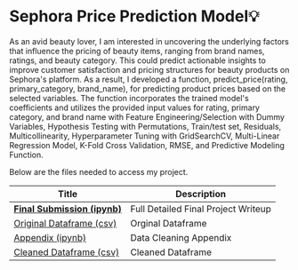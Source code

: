 # Sephora Price Prediction Model💡

As an avid beauty lover, I am interested in uncovering the underlying factors that influence the pricing of beauty items, ranging from brand names, ratings, and beauty category. This could predict actionable insights to improve customer satisfaction and pricing structures for beauty products on Sephora's platform. As a result, I developed a function, predict_price(rating, primary_category, brand_name), for predicting product prices based on the selected variables. The function incorporates the trained model's coefficients and utilizes the provided input values for rating, primary category, and brand name with Feature Engineering/Selection with Dummy Variables, Hypothesis Testing with Permutations, Train/test set, Residuals, Multicollinearity, Hyperparameter Tuning with GridSearchCV, Multi-Linear Regression Model, K-Fold Cross Validation, RMSE, and Predictive Modeling Function.

Below are the files needed to access my project. 

| Title  | Description |
| ------------- | ------------- |
|[**Final Submission (ipynb)**](https://github.com/ashleyh859/personaldsproject/blob/main/Sephora%20Product%20Price%20Prediction%20Model%20Project.ipynb)|Full Detailed Final Project Writeup|
|[Original Dataframe (csv)](https://github.com/ashleyh859/personaldsproject/blob/main/product_info.csv)|Orginal Dataframe|
|[Appendix (ipynb)](https://github.com/ashleyh859/personaldsproject/blob/main/appendix.ipynb)|Data Cleaning Appendix|
|[Cleaned Dataframe (csv)](https://github.com/ashleyh859/personaldsproject/blob/main/appendix.csv)|Cleaned Dataframe|
